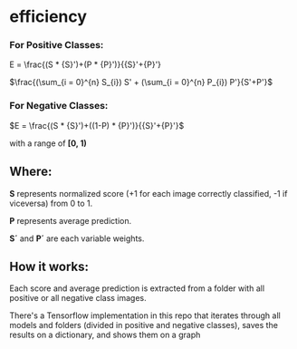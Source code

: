# efficiency

### For Positive Classes:
E = \frac{(S * {S}')+(P * {P}')}{{S}'+{P}'}

$\frac{(\sum_{i = 0}^{n} S_{i}) S' + (\sum_{i = 0}^{n} P_{i}) P'}{S'+P'}$

### For Negative Classes:
$E = \frac{(S * {S}')+((1-P) * {P}')}{{S}'+{P}'}$

with a range of **[0, 1)**

## **Where:**

**S** represents normalized score (+1 for each image correctly classified, -1 if viceversa) from 0 to 1.

**P** represents average prediction.

**S´** and **P´** are each variable weights.

## **How it works:**

Each score and average prediction is extracted from a folder with all positive or all negative class images. 

There's a Tensorflow implementation in this repo that iterates through all models and folders (divided in positive and negative classes), saves the results on a dictionary, and shows them on a graph
